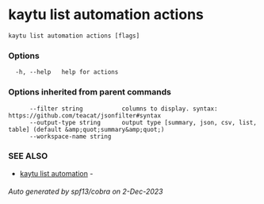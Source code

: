 # kaytu list automation actions



```
kaytu list automation actions [flags]
```

### Options

```
  -h, --help   help for actions
```

### Options inherited from parent commands

```
      --filter string           columns to display. syntax: https://github.com/teacat/jsonfilter#syntax
      --output-type string      output type [summary, json, csv, list, table] (default &amp;quot;summary&amp;quot;)
      --workspace-name string   
```

### SEE ALSO

* [kaytu list automation](kaytu_list_automation)	 - 

###### Auto generated by spf13/cobra on 2-Dec-2023
